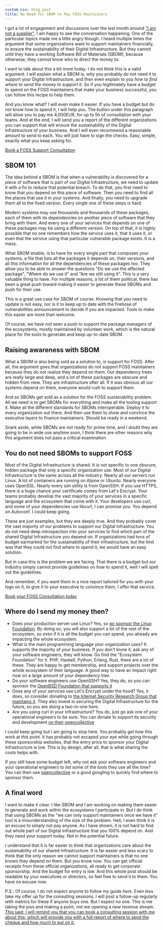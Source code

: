 ```yaml
---
custom_css: blog_post
title: No Need for SBOM to Pay FOSS Maintainers
---
```


I got a lot of engagement and discussions over the last month around ["I am not
a supplier"](/blog/not-a-supplier). I am happy to see the conversation
happening. One of the particular topics made me a little angry though. I heard
multiple times the argument that some organizations want to support maintainers
financially, to ensure the sustainability of their Digital Infrastructure. But
they cannot until they have a working Software Bill of Materials (SBOM), because
otherwise, they cannot know who to direct the money to.<!--more-->

I want to talk about this a bit more today. I do not think this is a valid
argument. I will explain what a SBOM is, why you probably do not need it to
support your Digital Infrastructure, and then even explain to you _how to find
where to send the money to support it_. So if you legitimately have a budget to
spend on the FOSS maintainers that make your business successful, you can follow
this recipe to help them.

And you know what? I will even make it easier. If you have a budget but do not
know how to spend it, I will help you. The button under this paragraph will
allow you to pay me 4,000EUR, for up to 5h of consultation with your teams. And
at the end, I will send you a report of the different organizations you can
support that will ensure the sustainability of the Digital Infrastructure of
your business. And I will even recommend a reasonable amount to send to each.
You will just have to sign the checks. Easy, simple, exactly what you keep
asking for.

<a markdown="block" class="cta-blog" href="https://calendly.com/thomas-depierre/foss-sponsorship-consultation">
Book a FOSS Support Consultation
</a>

## SBOM 101

The idea behind a SBOM is that when a vulnerability is discovered for a piece of
software that is part of our Digital Infrastructure, we need to update it with a
fix to reduce that potential breach. To do that, you first need to know that you
depend on this piece of software. Then you need to find all the places that use
it in your systems. And finally, you need to upgrade them all to the fixed
version. Every single one of these steps is hard.

Modern systems may use thousands and thousands of these packages, each of them
with its dependencies on another piece of software that they bring with them.
And every one of your services that depends on one of these packages may be
using a different version. On top of that, it is highly possible that no one
remembers how the service uses it, that it uses it, or even that the service
using that particular vulnerable package exists. It is a mess.

What SBOM enable, is to have for every single part that composes your systems, a
file that lists all the packages it depends on, their versions, and all this
information for all the dependencies of these packages too. They allow you to be
able to answer the questions "Do we use the affected package", "Where do we use
it" and "Are we still using it". This is a very valuable thing to have. For
multiple reasons, a lot of them political, there has been a great push toward
making it easier to generate these SBOMs and push for their use.

This is a great use case for SBOM of course. Knowing that you need to update is
not easy, nor is it to keep up to date with the firehose of vulnerabilities
announcement to decide if you are impacted. Tools to make this easier are more
than welcome.

Of course, we have not seen a push to support the package managers of the
ecosystems, mostly maintained by volunteer work, which is the natural place for
the tools to generate and keep up-to-date SBOM.

## Raising awareness with SBOM

What a SBOM is also being sold as a solution to, is support for FOSS. After all,
the argument goes that organizations do not support FOSS maintainers because
they do not realize they depend on them. Our dependency trees are really large
and deep, and a lot of these packages are obscure and hidden from view. They are
infrastructure after all. If it was obvious all our systems depend on them,
everyone would rush to support them.

And so SBOMs get sold as a solution for the FOSS sustainability problem. All we
need is to get SBOMs for everything and make all the tooling support it. Make
all the different standards for SBOMs interoperable. Deploy it to every
organization out there. And then use them to show and convince the executive
layers to finance maintainers. Should be ready in a weekend.

Snark aside, while SBOMs are not ready for prime time, and I doubt they are
going to be in wide use anytime soon, I think there are other reasons why this
argument does not pass a critical examination.

## You do not need SBOMs to support FOSS

Most of the Digital Infrastructure is shared. It is not specific to one obscure,
hidden package that only a specific organization use. Most of our Digital
Infrastructure is the same across all the industry. Nearly all our servers run
Linux. A lot of containers are running on Alpine or Ubuntu. Nearly everyone uses
OpenSSL. Nearly every ssh utility is from OpenSSH. If you use HTTPS, there is a
huge chance your certificate comes from Let's Encrypt. Your teams probably
develop the vast majority of your services in a specific language and the
ecosystem that come with it. Your developers use curl, and some of your
dependencies use libcurl, I can promise you. You depend on Autoconf. I could
keep going.

These are just examples, but they are deeply true. And they probably cover the
vast majority of our problems to support our Digital Infrastructure. You do not
need deep introspection into your services to find which part of the shared
Digital Infrastructure you depend on. If organizations had tons of budget
earmarked for the sustainability of their infrastructure, but the limit was that
they could not find where to spend it, we would have an easy solution.

But in case this is the problem we are facing. That there is a budget but our
industry simply cannot provide guidelines on how to spend it, well I will spell
out the guidelines.

And remember, if you want them in a nice report tailored for you with your logo
on it, to give it to your executive to convince them, I offer that service.

<a markdown="block" class="cta-blog" href="https://calendly.com/thomas-depierre/foss-sponsorship-consultation">
Book your FOSS Consultation today
</a>

## Where do I send my money then?

* Does your production server use Linux? Yes, so [go sponsor the Linux
  Foundation](https://www.linuxfoundation.org/about/join). By doing so, you will
  also support a lot of the rest of the ecosystem, so even if it is all the
  budget you can spend, you already are impacting the whole ecosystem.
* What is the main programming language your organization uses? It supports the
  majority of your business. If you don't know it, ask any of your software
  engineers, they will know. Go find the "Ecosystem Foundation" for it. PHP,
  Haskell, Python, Erlang, Rust, there are a lot of these. They are happy to get
  membership, and support projects over the whole ecosystem of their language. A
  good way to have an impact right now on a large amount of your dependency
  tree.
* Do your software engineers use OpenSSH? Yes, they do, so you can sponsor the
  [OpenBSD Foundation that supports
  it](https://www.openbsdfoundation.org/donations.html)
* Does any of your services use Let's Encrypt under the hood? Yes, it does, so
  consider donating to [the Internet Security Research Group that maintains
  it](https://www.abetterinternet.org/sponsor/). They also invest in securing
  the Digital Infrastructure for the future, so you are doing a two-in-one here.
* Are you using curl in your infrastructure? You do, just go ask one of your
  operational engineers to be sure. You can donate to support its security and
  development [on their opencollective](https://opencollective.com/curl)

I could keep going but I am going to stop here. You probably get how this work
at this point. It has probably not escaped your eye while going through these
sponsorship websites, that the entry price to sponsor your Digital
Infrastructure is low. This is by design, after all, that is what sharing the
costs helps with.

If you still have some budget left, why not ask your software engineers and your
operational engineers to list some of the tools they use all the time? You can
then use [opencollective](https://opencollective.com/become-a-sponsor) or a good
googling to quickly find where to sponsor them.

## A final word

I want to make it clear. I like SBOM and I am working on making them easier to
generate and work within the ecosystems I participate in. But I do think that
using SBOMs as the "we can only support maintainers once we have it" tool is a
misunderstanding of the size of the problem. Hell, I even think it is an excuse
to simply not pay anyone. As I have shown, it is not hard to find out whole part
of our Digital Infrastructure that you 100% depend on. And they need your
support today. Not in the potential future.

I understand that it is far easier to think that organizations care about the
sustainability of our shared Infrastructure. It is far easier and less scary to
think that the only reason we cannot support maintainers is that no one knows
they depend on them. But you know now. You can get official receipts from these
official organizations, all ready to get corporate sponsorship. And the budget
for entry is low. And this whole post should be readable by your executives or
directors, so feel free to send it to them. You have no excuse now.

P.S.: Of course, I do not expect anyone to follow my guide here. Even less take
my offer up for the consulting sessions. I will post a follow-up regularly with
metrics for these if anyone buys one. But I expect no one. This is me taking the
piss and making a point, not me opening a new revenue stream. [This said, I will
remind you that you can book a consulting session with me about this, which will
provide you with a full report of where to send the cheque and how much to put
on it.](https://calendly.com/thomas-depierre/foss-sponsorship-consultation)
